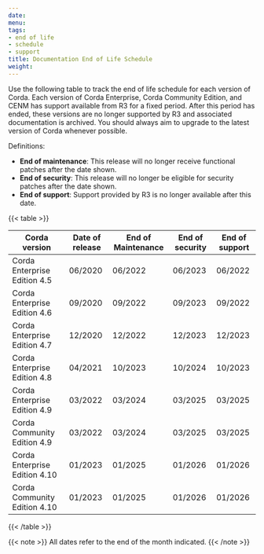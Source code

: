 ```yaml
---
date: 
menu:
tags:
- end of life
- schedule
- support
title: Documentation End of Life Schedule
weight: 
---
```


Use the following table to track the end of life schedule for each version of Corda. Each version of Corda Enterprise, Corda Community Edition, and CENM has support available from R3 for a fixed period. After this period has ended, these versions are no longer supported by R3 and associated documentation is archived. You should always aim to upgrade to the latest version of Corda whenever possible.

Definitions:

* **End of maintenance**: This release will no longer receive functional patches after the date shown.
* **End of security**: This release will no longer be eligible for security patches after the date shown.
* **End of support**: Support provided by R3 is no longer available after this date.

{{< table >}}

| Corda version                 | Date of release | End of Maintenance | End of security | End of support |
|-------------------------------|-----------------|--------------------|-----------------|--------------- |
| Corda Enterprise Edition 4.5  | 06/2020         | 06/2022            | 06/2023         | 06/2022        |
| Corda Enterprise Edition 4.6  | 09/2020         | 09/2022            | 09/2023         | 09/2022        |
| Corda Enterprise Edition 4.7  | 12/2020         | 12/2022            | 12/2023         | 12/2023        |
| Corda Enterprise Edition 4.8  | 04/2021         | 10/2023            | 10/2024         | 10/2023        |
| Corda Enterprise Edition 4.9  | 03/2022         | 03/2024            | 03/2025         | 03/2025        |
| Corda Community Edition 4.9   | 03/2022         | 03/2024            | 03/2025         | 03/2025        |
| Corda Enterprise Edition 4.10 | 01/2023         | 01/2025            | 01/2026         | 01/2026        |
| Corda Community Edition 4.10  | 01/2023         | 01/2025            | 01/2026         | 01/2026        |

{{< /table >}}

{{< note >}}
All dates refer to the end of the month indicated.
{{< /note >}}
